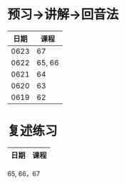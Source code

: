 # 预习->讲解->回音法
日期|课程
--|--
0623|67
0622|65, 66
0621|64
0620|63
0619|62

# 复述练习
日期|课程
--|--
65, 66，67



